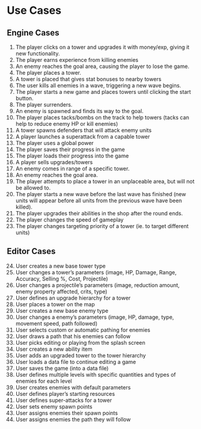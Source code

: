 Use Cases
===

Engine Cases
---
1. The player clicks on a tower and upgrades it with money/exp, giving it new functionality.
2. The player earns experience from killing enemies
3. An enemy reaches the goal area, causing the player to lose the game.
4. The player places a tower.
5. A tower is placed that gives stat bonuses to nearby towers
6. The user kills all enemies in a wave, triggering a new wave begins.
7. The player starts a new game and places towers until clicking the start button.
8. The player surrenders.
9. An enemy is spawned and finds its way to the goal.
10. The player places tacks/bombs on the track to help towers (tacks can help to reduce enemy HP or kill enemies)
11. A tower spawns defenders that will attack enemy units
12. A player launches a superattack from a capable tower
13. The player uses a global power
14. The player saves their progress in the game
15. The player loads their progress into the game
16. A player sells upgrades/towers
17. An enemy comes in range of a specific tower.
18. An enemy reaches the goal area.
19. The player attempts to place a tower in an unplaceable area, but will not be allowed to. 
20. The player starts a new wave before the last wave has finished (new units will appear before all units from the previous wave have been killed).
21. The player upgrades their abilities in the shop after the round ends.
22. The player changes the speed of gameplay
23. The player changes targeting priority of a tower (ie. to target different units)

Editor Cases
---
24. User creates a new base tower type
25. User changes a tower’s parameters (image, HP, Damage, Range, Accuracy, Selling %, Cost, Projectile)
26. User changes a projectile’s parameters (image, reduction amount, enemy property affected, crits, type)
27. User defines an upgrade hierarchy for a tower
28. User places a tower on the map
29. User creates a new base enemy type
30. User changes a enemy’s parameters (image, HP, damage, type, movement speed, path followed)
31. User selects custom or automatic pathing for enemies
32. User draws a path that his enemies can follow
33. User picks editing or playing from the splash screen
34. User creates a new ability item
35. User adds an upgraded tower to the tower hierarchy
36. User loads a data file to continue editing a game
37. User saves the game (into a data file)
38. User defines multiple levels with specific quantities and types of enemies for each level
39. User creates enemies with default parameters
40. User defines player’s starting resources
41. User defines super-attacks for a tower
42. User sets enemy spawn points
43. User assigns enemies their spawn points
44. User assigns enemies the path they will follow

